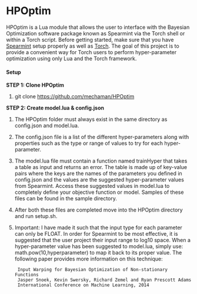 HPOptim
=========================================
HPOptim is a Lua module that allows the user to interface with the Bayesian Optimization software package known as Spearmint via the Torch shell or within a Torch script. Before getting started, make sure that you have [Spearmint](https://github.com/HIPS/Spearmint) setup properly as well as [Torch](https://github.com/torch). The goal of this project is to provide a convenient way for Torch users to perform hyper-parameter optimization using only Lua and the Torch framework.

#### Setup
**STEP 1: Clone HPOptim**

1. git clone https://github.com/mechaman/HPOptim

**STEP 2: Create model.lua & config.json** 

1. The HPOptim folder must always exist in the same directory as
config.json and model.lua.
2. The config.json file is a list of the different hyper-parameters along with properties such as the type or range of values to try for each hyper-parameter.
3. The model.lua file must contain a function named trainHyper that takes a table as input and returns an error. The table is made up of key-value pairs where the keys are the names of the parameters you defined in config.json and the values are the suggested hyper-parameter values from Spearmint. Access these suggested values in model.lua to completely define your objective function or model. Samples of these files can be found in the sample directory.
4. After both these files are completed move into the HPOptim directory and run setup.sh.
5. Important: I have made it such that the input type for each parameter can only be FLOAT. In order for Spearmint to be most effective, it is suggested that the user project their input range to log10 space. When a hyper-parameter value has been suggested to model.lua, simply use: math.pow(10,hyperparameter) to map it back to its proper value. The following paper provides more information on this technique: 

		Input Warping for Bayesian Optimization of Non-stationary Functions  
		Jasper Snoek, Kevin Swersky, Richard Zemel and Ryan Prescott Adams  
		International Conference on Machine Learning, 2014 
		
